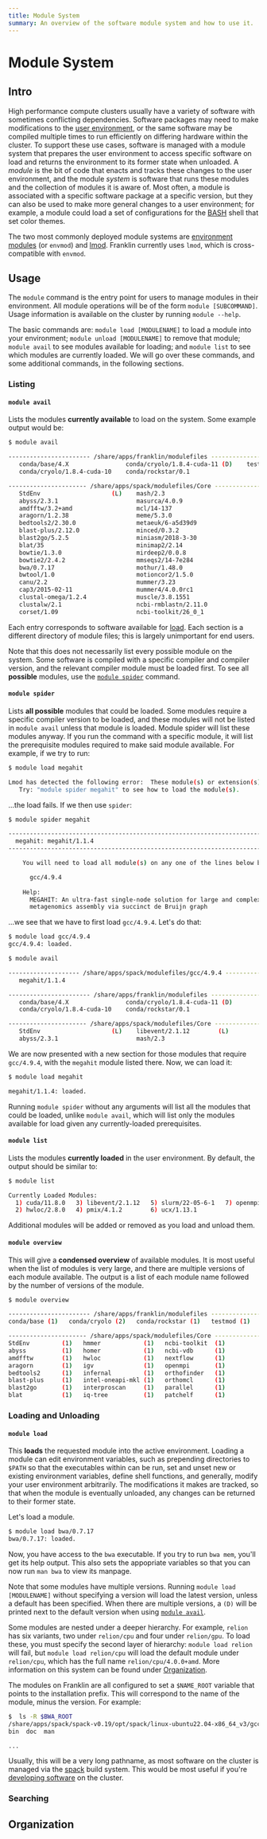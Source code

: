 ```yaml
---
title: Module System
summary: An overview of the software module system and how to use it.
---
```


# Module System

## Intro

High performance compute clusters usually have a variety of software with sometimes conflicting
dependencies.
Software packages may need to make modifications to the [user environment](shells-ref), or the same
software may be compiled multiple times to run efficiently on differing hardware within the cluster.
To support these use cases, software is managed with a module system that prepares the user
environment to access specific software on load and returns the environment to its former state when
unloaded.
A _module_ is the bit of code that enacts and tracks these changes to the user environment, and the
module _system_ is software that runs these modules and the collection of modules it is aware of.
Most often, a module is associated with a specific software package at a specific version, but they
can also be used to make more general changes to a user environment; for example, a module could
load a set of configurations for the [BASH](shells-ref) shell that set color themes.

The two most commonly deployed module systems are [environment
modules](https://modules.readthedocs.io/en/latest/) (or `envmod`) and
[lmod](https://lmod.readthedocs.io/en/latest/index.html).
Franklin currently uses `lmod`, which is cross-compatible with `envmod`.

## Usage

The `module` command is the entry point for users to manage modules in their environment.
All module operations will be of the form `module [SUBCOMMAND]`. Usage information is available
on the cluster by running `module --help`.

The basic commands are: `module load [MODULENAME]` to load a module into your environment; `module unload [MODULENAME]` to remove that module; `module avail` to see modules available for loading; and `module list` to see which modules are currently loaded.
We will go over these commands, and some additional commands, in the following sections.

### Listing

#### `module avail`

Lists the modules **currently available** to load on the system. Some example output would be:

```bash
$ module avail

----------------------- /share/apps/franklin/modulefiles ------------------------
   conda/base/4.X                conda/cryolo/1.8.4-cuda-11 (D)    testmod/1.0
   conda/cryolo/1.8.4-cuda-10    conda/rockstar/0.1

---------------------- /share/apps/spack/modulefiles/Core -----------------------
   StdEnv                    (L)    mash/2.3
   abyss/2.3.1                      masurca/4.0.9
   amdfftw/3.2+amd                  mcl/14-137
   aragorn/1.2.38                   meme/5.3.0
   bedtools2/2.30.0                 metaeuk/6-a5d39d9
   blast-plus/2.12.0                minced/0.3.2
   blast2go/5.2.5                   miniasm/2018-3-30
   blat/35                          minimap2/2.14
   bowtie/1.3.0                     mirdeep2/0.0.8
   bowtie2/2.4.2                    mmseqs2/14-7e284
   bwa/0.7.17                       mothur/1.48.0
   bwtool/1.0                       motioncor2/1.5.0
   canu/2.2                         mummer/3.23
   cap3/2015-02-11                  mummer4/4.0.0rc1
   clustal-omega/1.2.4              muscle/3.8.1551
   clustalw/2.1                     ncbi-rmblastn/2.11.0
   corset/1.09                      ncbi-toolkit/26_0_1
```

Each entry corresponds to software available for [load](modules.md#loading-and-unloading).
Each section is a different directory of module files; this is largely unimportant for end users.

Note that this does not necessarily list every possible module on the system.
Some software is compiled with a specific compiler and compiler version, and the relevant compiler
module must be loaded first.
To see all **possible** modules, use the [`module spider`](modules.md#module-spider) command.

#### `module spider`

Lists **all possible** modules that could be loaded. Some modules require a specific
compiler version to be loaded, and these modules will not be listed in `module avail`
unless that module is loaded. Module spider will list these modules anyway.
If you run the command with a specific module, it will list the prerequisite modules
required to make said module available. For example, if we try to run:

```bash
$ module load megahit

Lmod has detected the following error:  These module(s) or extension(s) exist but cannot be loaded as requested: "megahit"
   Try: "module spider megahit" to see how to load the module(s).
```

...the load fails. If we then use `spider`:

```bash
$ module spider megahit                                                  130 ↵

-----------------------------------------------------------------------------
  megahit: megahit/1.1.4
-----------------------------------------------------------------------------

    You will need to load all module(s) on any one of the lines below before the "megahit/1.1.4" module is available to load.

      gcc/4.9.4
 
    Help:
      MEGAHIT: An ultra-fast single-node solution for large and complex
      metagenomics assembly via succinct de Bruijn graph
```

...we see that we have to first load `gcc/4.9.4`. Let's do that:

```bash
$ module load gcc/4.9.4
gcc/4.9.4: loaded.

$ module avail

-------------------- /share/apps/spack/modulefiles/gcc/4.9.4 --------------------
   megahit/1.1.4

----------------------- /share/apps/franklin/modulefiles ------------------------
   conda/base/4.X                conda/cryolo/1.8.4-cuda-11 (D)
   conda/cryolo/1.8.4-cuda-10    conda/rockstar/0.1

---------------------- /share/apps/spack/modulefiles/Core -----------------------
   StdEnv                    (L)    libevent/2.1.12        (L)
   abyss/2.3.1                      mash/2.3
```

We are now presented with a new section for those modules that require `gcc/4.9.4`,
with the `megahit` module listed there. Now, we can load it:

```bash
$ module load megahit

megahit/1.1.4: loaded.
```

Running `module spider` without any arguments will list all the modules that could be loaded,
unlike `module avail`, which will list only the modules available for load given any currently-loaded
prerequisites.

#### `module list`

Lists the modules **currently loaded** in the user environment. By default, the output should be
similar to:

```bash
$ module list

Currently Loaded Modules:
  1) cuda/11.8.0   3) libevent/2.1.12   5) slurm/22-05-6-1   7) openmpi/4.1.4
  2) hwloc/2.8.0   4) pmix/4.1.2        6) ucx/1.13.1
```

Additional modules will be added or removed as you load and unload them.

#### `module overview`

This will give a **condensed overview** of available modules.
It is most useful when the list of modules is very large, and there are multiple versions of each
module available.
The output is a list of each module name followed by the number of versions of the module.

```bash
$ module overview

----------------------- /share/apps/franklin/modulefiles ------------------------
conda/base (1)   conda/cryolo (2)   conda/rockstar (1)   testmod (1)

---------------------- /share/apps/spack/modulefiles/Core -----------------------
StdEnv         (1)   hmmer            (1)   ncbi-toolkit  (1)
abyss          (1)   homer            (1)   ncbi-vdb      (1)
amdfftw        (1)   hwloc            (1)   nextflow      (1)
aragorn        (1)   igv              (1)   openmpi       (1)
bedtools2      (1)   infernal         (1)   orthofinder   (1)
blast-plus     (1)   intel-oneapi-mkl (1)   orthomcl      (1)
blast2go       (1)   interproscan     (1)   parallel      (1)
blat           (1)   iq-tree          (1)   patchelf      (1)
```

### Loading and Unloading

#### `module load`

This **loads** the requested module into the active environment.
Loading a module can edit environment variables, such as prepending directories to `$PATH` so that
the executables within can be run, set and unset new or existing environment variables, define shell functions,
and generally, modify your user environment arbitrarily.
The modifications it makes are tracked, so that when the module is eventually unloaded, any changes can be returned
to their former state.

Let's load a module.

```bash
$ module load bwa/0.7.17
bwa/0.7.17: loaded.
```

Now, you have access to the `bwa` executable. If you try to run `bwa mem`, you'll get its help output.
This also sets the appopriate variables so that you can now run `man bwa` to view its manpage.

Note that some modules have multiple versions. Running `module load [MODULENAME]` without specifying a version
will load the latest version, unless a default has been specified.
When there are multiple versions, a `(D)` will be printed next to the default version when using [`module avail`](modules.md#module-avail).

Some modules are nested under a deeper hierarchy. For example, `relion` has six variants, two under `relion/cpu` and four under `relion/gpu`.
To load these, you must specify the second layer of hierarchy: `module load relion` will fail, but `module load relion/cpu` will load the default module under `relion/cpu`, which has the full name `relion/cpu/4.0.0+amd`.
More information on this system can be found under [Organization](modules.md#organization).

The modules on Franklin are all configured to set a `$NAME_ROOT` variable that points to the installation prefix.
This will correspond to the name of the module, minus the version. For example:

```bash
$  ls -R $BWA_ROOT
/share/apps/spack/spack-v0.19/opt/spack/linux-ubuntu22.04-x86_64_v3/gcc-9.5.0/bwa-0.7.17-3ogkbh2ixha52dxps2letankhc2dbeax:
bin  doc  man

...
```

Usually, this will be a very long pathname, as most software on the cluster is managed via the
[spack](https://spack.readthedocs.io/en/latest/) build system.
This would be most useful if you're [developing software](developing.md) on the cluster.

### Searching

## Organization
